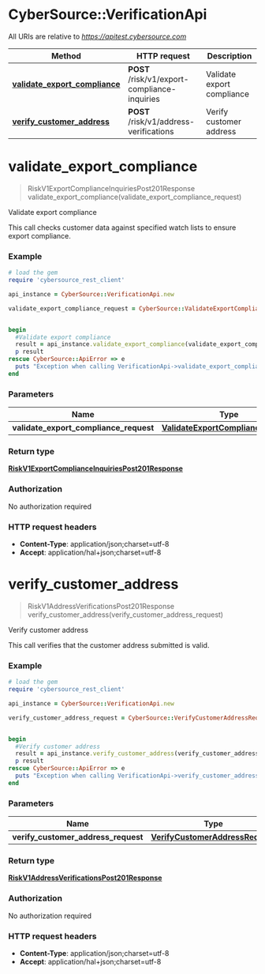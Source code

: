 # CyberSource::VerificationApi

All URIs are relative to *https://apitest.cybersource.com*

Method | HTTP request | Description
------------- | ------------- | -------------
[**validate_export_compliance**](VerificationApi.md#validate_export_compliance) | **POST** /risk/v1/export-compliance-inquiries | Validate export compliance
[**verify_customer_address**](VerificationApi.md#verify_customer_address) | **POST** /risk/v1/address-verifications | Verify customer address


# **validate_export_compliance**
> RiskV1ExportComplianceInquiriesPost201Response validate_export_compliance(validate_export_compliance_request)

Validate export compliance

This call checks customer data against specified watch lists to ensure export compliance. 

### Example
```ruby
# load the gem
require 'cybersource_rest_client'

api_instance = CyberSource::VerificationApi.new

validate_export_compliance_request = CyberSource::ValidateExportComplianceRequest.new # ValidateExportComplianceRequest | 


begin
  #Validate export compliance
  result = api_instance.validate_export_compliance(validate_export_compliance_request)
  p result
rescue CyberSource::ApiError => e
  puts "Exception when calling VerificationApi->validate_export_compliance: #{e}"
end
```

### Parameters

Name | Type | Description  | Notes
------------- | ------------- | ------------- | -------------
 **validate_export_compliance_request** | [**ValidateExportComplianceRequest**](ValidateExportComplianceRequest.md)|  | 

### Return type

[**RiskV1ExportComplianceInquiriesPost201Response**](RiskV1ExportComplianceInquiriesPost201Response.md)

### Authorization

No authorization required

### HTTP request headers

 - **Content-Type**: application/json;charset=utf-8
 - **Accept**: application/hal+json;charset=utf-8



# **verify_customer_address**
> RiskV1AddressVerificationsPost201Response verify_customer_address(verify_customer_address_request)

Verify customer address

This call verifies that the customer address submitted is valid.

### Example
```ruby
# load the gem
require 'cybersource_rest_client'

api_instance = CyberSource::VerificationApi.new

verify_customer_address_request = CyberSource::VerifyCustomerAddressRequest.new # VerifyCustomerAddressRequest | 


begin
  #Verify customer address
  result = api_instance.verify_customer_address(verify_customer_address_request)
  p result
rescue CyberSource::ApiError => e
  puts "Exception when calling VerificationApi->verify_customer_address: #{e}"
end
```

### Parameters

Name | Type | Description  | Notes
------------- | ------------- | ------------- | -------------
 **verify_customer_address_request** | [**VerifyCustomerAddressRequest**](VerifyCustomerAddressRequest.md)|  | 

### Return type

[**RiskV1AddressVerificationsPost201Response**](RiskV1AddressVerificationsPost201Response.md)

### Authorization

No authorization required

### HTTP request headers

 - **Content-Type**: application/json;charset=utf-8
 - **Accept**: application/hal+json;charset=utf-8



